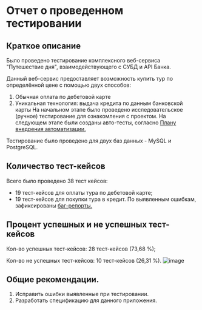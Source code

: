 # Отчет о проведенном тестировании
## Краткое описание
Было проведено тестирование комплексного веб-сервиса "Путешествие дня", взаимодействующего с СУБД и API Банка.

Данный веб-сервис предоставляет возможность купить тур по определённой цене с помощью двух способов:

1. Обычная оплата по дебетовой карте
2. Уникальная технология: выдача кредита по данным банковской карты
На начальном этапе было проведено исследовательское (ручное) тестирование для ознакомления с проектом.
На следующем этапе были созданы авто-тесты, согласно [Плану внедрения автоматизации.](https://github.com/Margarita2113/My-diploma-QA-/blob/main/docs/Plan.md)

Тестирование было проведено для двух баз данных - MySQL и PostgreSQL.
## Количество тест-кейсов
Всего было проведено 38 тест кейсов:
- 19 тест-кейсов для оплаты тура по дебетовой карте;
- 19 тест-кейсов для покупки тура в кредит.
По выявленным ошибкам, зафиксированы [баг-репорты.](https://github.com/Margarita2113/My-diploma-QA-/issues)
## Процент успешных и не успешных тест-кейсов
Кол-во успешных тест-кейсов: 28 тест-кейсов (73,68 %);

Кол-во не успешных тест-кейсов: 10 тест-кейсов (26,31 %).
![image](https://github.com/Margarita2113/My-diploma-QA-/assets/130901306/02950468-e957-4717-bf15-20f841ef648d)

## Общие рекомендации.
1. Исправить ошибки выявленные при тестировании. 
2. Разработать спецификацию для данного приложения.
